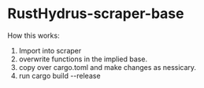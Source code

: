 # RustHydrus-scraper-base

How this works:
1. Import into scraper
2. overwrite functions in the implied base.
3. copy over cargo.toml and make changes as nessicary.
4. run cargo build --release
